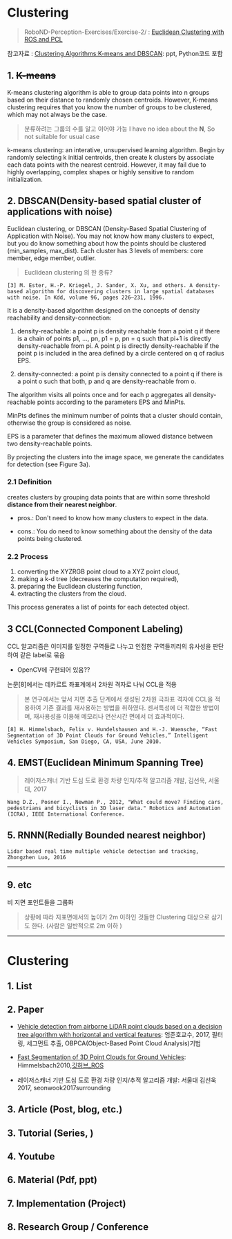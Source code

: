 # Clustering 

> RoboND-Perception-Exercises/Exercise-2/ : [Euclidean Clustering with ROS and PCL](https://github.com/udacity/RoboND-Perception-Exercises/tree/master/Exercise-2)

참고자료 : [Clustering Algorithms:K-means and DBSCAN](https://docs.google.com/presentation/d/1o_rTjzkK7_q672rociNBu11R5dEDlACtrWrfR34FQ3s/edit#slide=id.p): ppt, Python코드 포함








## 1. ~~K-means~~

K-means clustering algorithm is able to group data points into n groups based on their distance to randomly chosen centroids. However, K-means clustering requires that you know the number of groups to be clustered, which may not always be the case.

> 분류하려는 그룹의 수를 알고 이어야 가능 I have no idea about the **N**, So not suitable for usual case

k-means clustering: an interative, unsupervised learning algorithm. Begin by randomly selecting k initial centroids, then create k clusters by associate each data points with the nearest centroid. However, it may fail due to highly overlapping, complex shapes or highly sensitive to random initialization.





## 2. DBSCAN(Density-based spatial cluster of applications with noise)


Euclidean clustering, or DBSCAN (Density-Based Spatial Clustering of Application with Noise). You may not know how many clusters to expect, but you do know something about how the points should be clustered (min_samples, max_dist). Each cluster has 3 levels of members: core member, edge member, outlier.

> Euclidean clustering 의 한 종류?

```
[3] M. Ester, H.-P. Kriegel, J. Sander, X. Xu, and others. A density-based algorithm for discovering clusters in large spatial databases with noise. In Kdd, volume 96, pages 226–231, 1996.
```

It is a density-based algorithm designed on the concepts of density reachability and density-connection:

1. density-reachable: a point p is density reachable from a point q if there is a chain of points p1, ..., pn, p1 = p, pn = q such that pi+1 is directly density-reachable from pi. A
point p is directly density-reachable if the point p is included
in the area defined by a circle centered on q of radius
EPS.

2. density-connected: a point p is density connected to a point q if there is a point o such that both, p and q are density-reachable from o.

The algorithm visits all points once and for each p aggregates all density-reachable points according to the parameters EPS and MinPts. 

MinPts defines the minimum number of points that a cluster should contain, otherwise the group is considered as noise. 

EPS is a parameter that defines the maximum allowed distance between two density-reachable points. 

By projecting the clusters into the image space, we generate the candidates for detection (see Figure 3a).




### 2.1 Definition 

creates clusters by grouping data points that are within some threshold **distance from their nearest neighbor**.


- pros.: Don't need to know how many clusters to expect in the data. 

- cons.: You do need to know something about the density of the data points being clustered.


### 2.2 Process

1. converting the XYZRGB point cloud to a XYZ point cloud, 
2. making a k-d tree (decreases the computation required), 
3. preparing the Euclidean clustering function, 
4. extracting the clusters from the cloud. 

This process generates a list of points for each detected object.



## 3 CCL(Connected Component Labeling)

CCL 알고리즘은 이미지를 일정한 구역들로 나누고 인접한 구역들끼리의 유사성을 판단하여 같은 label로 묶음
- OpenCV에 구현되어 있음??

논문[8]에서는 데카르트 좌표계에서 2차원 격자로 나눠 CCL을 적용



> 본 연구에서는 앞서 지면 추출 단계에서 생성된 2차원 극좌표 격자에 CCL을 적용하여 기존 결과를 재사용하는 방법을 취하였다. 센서특성에 더 적합한 방법이며, 재사용성을 이용해 메모리나 연산시간 면에서 더 효과적이다.

```
[8] H. Himmelsbach, Felix v. Hundelshausen and H.-J. Wuensche, “Fast Segmentation of 3D Point Clouds for Ground Vehicles,” Intelligent Vehicles Symposium, San Diego, CA, USA, June 2010.
```


## 4. EMST(Euclidean Minimum Spanning Tree) 

> 레이저스캐너 기반 도심 도로 환경 차량 인지/추적 알고리즘 개발, 김선욱, 서울대, 2017

```
Wang D.Z., Posner I., Newman P., 2012, "What could move? Finding cars, pedestrians and bicyclists in 3D laser data." Robotics and Automation (ICRA), IEEE International Conference.
```

## 5. RNNN(Redially Bounded nearest neighbor)


```
Lidar based real time multiple vehicle detection and tracking, Zhongzhen Luo, 2016
```

---

## 9. etc

비 지면 포인트들을 그룹화 

> 상황에 따라 지표면에서의 높이가 2m 이하인 것들만 Clustering 대상으로 삼기도 한다. (사람은 일반적으로 2m 이하 )


---

# Clustering 

## 1. List



## 2. Paper

- [Vehicle detection from airborne LiDAR point clouds based on a decision tree algorithm with horizontal and vertical features](https://www.tandfonline.com/doi/abs/10.1080/2150704X.2016.1278310?journalCode=trsl20): 엄준호교수, 2017, 필터링, 세그먼트 추출, OBPCA(Object-Based Point Cloud Analysis)기법


- [Fast Segmentation of 3D Point Clouds for Ground Vehicles](https://ieeexplore.ieee.org/stamp/stamp.jsp?arnumber=5548059): Himmelsbach2010,[깃허브_ROS](https://github.com/lorenwel/linefit_ground_segmentation)

- 레이저스캐너 기반 도심 도로 환경 차량 인지/추적 알고리즘 개발: 서울대 김선욱 2017, seonwook2017surrounding

## 3. Article (Post, blog, etc.)



## 3. Tutorial (Series, )



## 4. Youtube



## 6. Material (Pdf, ppt)



## 7. Implementation (Project)


## 8. Research Group / Conference 
